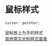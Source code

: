 # 鼠标样式
```css
cursor: pointer;
```
鼠标放上为手的样式  
[其他常见光标样式查表](https://developer.mozilla.org/zh-CN/docs/Web/CSS/cursor)